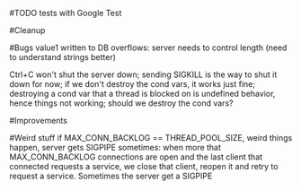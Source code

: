 #TODO
tests with Google Test

#Cleanup

#Bugs
value1 written to DB overflows: server needs to control length (need to understand strings better)

Ctrl+C won't shut the server down;
sending SIGKILL is the way to shut it down for now;
if we don't destroy the cond vars, it works just fine;
destroying a cond var that a thread is blocked on is undefined behavior, hence things not working;
should we destroy the cond vars?

#Improvements

#Weird stuff
if MAX_CONN_BACKLOG == THREAD_POOL_SIZE, weird things happen, server gets SIGPIPE sometimes:
when more that MAX_CONN_BACKLOG connections are open and the last client
that connected requests a service, we close that client, reopen it and
retry to request a service. Sometimes the server get a SIGPIPE